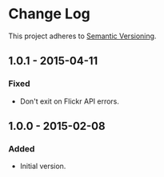 # Change Log
This project adheres to [Semantic Versioning](http://semver.org/).

## 1.0.1 - 2015-04-11
### Fixed
- Don't exit on Flickr API errors.
  
## 1.0.0 - 2015-02-08
### Added
- Initial version.